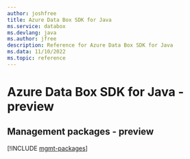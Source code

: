 ```yaml
---
author: joshfree
title: Azure Data Box SDK for Java
ms.service: databox
ms.devlang: java
ms.author: jfree
description: Reference for Azure Data Box SDK for Java
ms.data: 11/10/2022
ms.topic: reference
---
```

# Azure Data Box SDK for Java - preview

## Management packages - preview
[!INCLUDE [mgmt-packages](data-box-mgmt-index.md)]